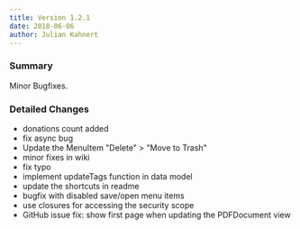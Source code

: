 ```yaml
---
title: Version 1.2.1
date: 2018-06-06
author: Julian Kahnert
---
```


### Summary

Minor Bugfixes.

### Detailed Changes

* donations count added
* fix async bug
* Update the MenuItem "Delete" > "Move to Trash"
* minor fixes in wiki
* fix typo
* implement updateTags function in data model
* update the shortcuts in readme
* bugfix with disabled save/open menu items
* use closures for accessing the security scope
* GitHub issue fix: show first page when updating the PDFDocument view
